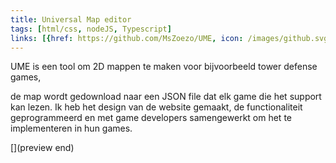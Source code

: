 ```yaml
---
title: Universal Map editor
tags: [html/css, nodeJS, Typescript]
links: [{href: https://github.com/MsZoezo/UME, icon: /images/github.svg, title: Github}, {href: https://zoezo.dev/UME, icon: /images/external-link.svg, title: Live Versie}]
---
```


UME is een tool om 2D mappen te maken voor bijvoorbeeld tower defense games,

de map wordt gedownload naar een JSON file dat elk game die het support kan lezen. Ik heb het design van de website gemaakt, de functionaliteit geprogrammeerd en met game developers samengewerkt om het te implementeren in hun games.

[](preview end)